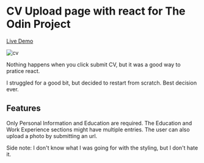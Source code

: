 # CV Upload page with react for The Odin Project

[Live Demo](https://paposeco.github.io/cvproject/)

![cv](https://github.com/paposeco/cvproject/assets/13892562/94ad619f-a207-4ce4-a18f-5ced078a7131)

Nothing happens when you click submit CV, but it was a good way to pratice react.

I struggled for a good bit, but decided to restart from scratch. Best decision ever.

## Features

Only Personal Information and Education are required. The Education and Work Experience sections might have multiple entries.
The user can also upload a photo by submitting an url.

Side note: I don't know what I was going for with the styling, but I don't hate it.
